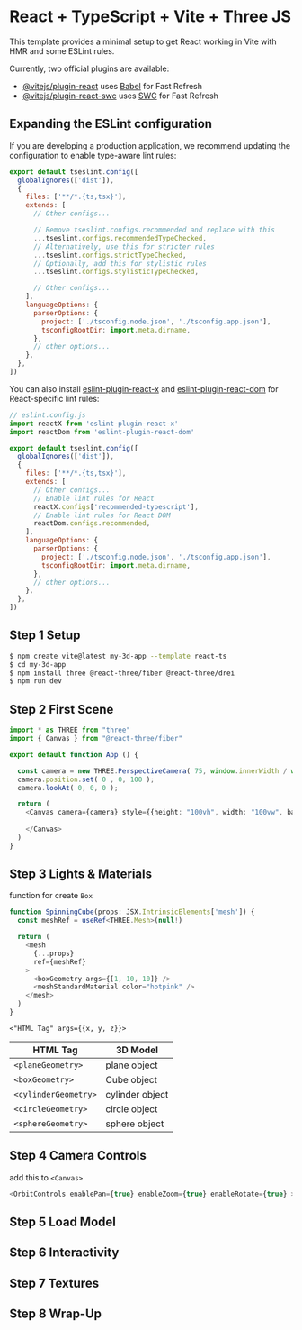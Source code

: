 # React + TypeScript + Vite + Three JS

This template provides a minimal setup to get React working in Vite with HMR and some ESLint rules.

Currently, two official plugins are available:

- [@vitejs/plugin-react](https://github.com/vitejs/vite-plugin-react/blob/main/packages/plugin-react) uses [Babel](https://babeljs.io/) for Fast Refresh
- [@vitejs/plugin-react-swc](https://github.com/vitejs/vite-plugin-react/blob/main/packages/plugin-react-swc) uses [SWC](https://swc.rs/) for Fast Refresh

## Expanding the ESLint configuration

If you are developing a production application, we recommend updating the configuration to enable type-aware lint rules:

```js
export default tseslint.config([
  globalIgnores(['dist']),
  {
    files: ['**/*.{ts,tsx}'],
    extends: [
      // Other configs...

      // Remove tseslint.configs.recommended and replace with this
      ...tseslint.configs.recommendedTypeChecked,
      // Alternatively, use this for stricter rules
      ...tseslint.configs.strictTypeChecked,
      // Optionally, add this for stylistic rules
      ...tseslint.configs.stylisticTypeChecked,

      // Other configs...
    ],
    languageOptions: {
      parserOptions: {
        project: ['./tsconfig.node.json', './tsconfig.app.json'],
        tsconfigRootDir: import.meta.dirname,
      },
      // other options...
    },
  },
])
```

You can also install [eslint-plugin-react-x](https://github.com/Rel1cx/eslint-react/tree/main/packages/plugins/eslint-plugin-react-x) and [eslint-plugin-react-dom](https://github.com/Rel1cx/eslint-react/tree/main/packages/plugins/eslint-plugin-react-dom) for React-specific lint rules:

```js
// eslint.config.js
import reactX from 'eslint-plugin-react-x'
import reactDom from 'eslint-plugin-react-dom'

export default tseslint.config([
  globalIgnores(['dist']),
  {
    files: ['**/*.{ts,tsx}'],
    extends: [
      // Other configs...
      // Enable lint rules for React
      reactX.configs['recommended-typescript'],
      // Enable lint rules for React DOM
      reactDom.configs.recommended,
    ],
    languageOptions: {
      parserOptions: {
        project: ['./tsconfig.node.json', './tsconfig.app.json'],
        tsconfigRootDir: import.meta.dirname,
      },
      // other options...
    },
  },
])
```

## Step 1 Setup

```bash
$ npm create vite@latest my-3d-app --template react-ts
$ cd my-3d-app
$ npm install three @react-three/fiber @react-three/drei
$ npm run dev
 ```

## Step 2 First Scene

```ts
import * as THREE from "three"
import { Canvas } from "@react-three/fiber"

export default function App () {

  const camera = new THREE.PerspectiveCamera( 75, window.innerWidth / window.innerHeight, 0.1, 1000 );
  camera.position.set( 0 , 0, 100 );
  camera.lookAt( 0, 0, 0 );

  return (
    <Canvas camera={camera} style={{height: "100vh", width: "100vw", backgroundColor: "#000"}}>
    
    </Canvas>
  )
}
 ```
## Step 3 Lights & Materials
function for create `Box`
```ts 
function SpinningCube(props: JSX.IntrinsicElements['mesh']) {
  const meshRef = useRef<THREE.Mesh>(null!)

  return (
    <mesh
      {...props}
      ref={meshRef}
    >
      <boxGeometry args={[1, 10, 10]} />
      <meshStandardMaterial color="hotpink" />
    </mesh>
  )
}
```

`<"HTML Tag" args={{x, y, z}}>`

| HTML Tag | 3D Model
| - | -
`<planeGeometry>`| plane object 
`<boxGeometry>`| Cube object 
`<cylinderGeometry>`| cylinder object
`<circleGeometry>`| circle object 
`<sphereGeometry>`| sphere object 

## Step 4 Camera Controls
add this to `<Canvas>`
```ts
<OrbitControls enablePan={true} enableZoom={true} enableRotate={true} >
 ```
## Step 5 Load Model
## Step 6 Interactivity
## Step 7 Textures
## Step 8 Wrap-Up

